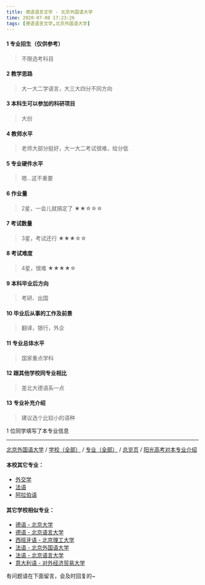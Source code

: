 ```yaml
---
title: 德语语言文学 - 北京外国语大学
time: 2020-07-08 17:23:26
tags: [德语语言文学,北京外国语大学]
---
```

#### 1 专业招生（仅供参考）  
> 不限选考科目 


#### 2 教学思路
> 大一大二学语言，大三大四分不同方向


#### 3 本科生可以参加的科研项目
> 大创


#### 4 教师水平
> 老师大部分挺好，大一大二考试很难，给分低


#### 5 专业硬件水平
> 嗯…这不重要


#### 6 作业量
> 2星，一会儿就搞定了
★★☆☆☆


#### 7 考试数量
> 3星，考试还行
★★★☆☆


#### 8 考试难度
> 4星，很难
★★★★☆


#### 9 本科毕业后方向
> 考研、出国


#### 10 毕业后从事的工作及前景
> 翻译，银行，外企


#### 11 专业总体水平
> 国家重点学科


#### 12 跟其他学校同专业相比
> 差北大德语系一点


#### 13 专业补充介绍
> 建议选个比较小的语种

1 位同学填写了本专业信息
***
[北京外国语大学](https://univgo.github.io/2020/07/08/0bf7f459db46) / [学校（全部）](https://univgo.github.io/2020/07/08/3efa6bcca419) / [专业（全部）](https://univgo.github.io/2020/07/08/2d4c6d3552c2) / [总览页](https://univgo.github.io/2020/07/08/445daeb4fa00) / [阳光高考对本专业介绍](http://gaokao.chsi.com.cn/sch/zyk/view.do?schId=73394614&specId=73383491)
#### 本校其它专业：
- [外交学](https://univgo.github.io/2020/07/08/1fd62a7bd5ad)
- [法语](https://univgo.github.io/2020/07/08/e666d920c112)
- [阿拉伯语](https://univgo.github.io/2020/07/08/9b03fdebe75d)

#### 其它学校相似专业：
- [德语 - 北京大学](https://univgo.github.io/2020/07/08/8156427c0203)
- [德语 - 北京语言大学](https://univgo.github.io/2020/07/08/64a1801b0d5a)
- [西班牙语 - 北京理工大学](https://univgo.github.io/2020/07/08/e0901a0de766)
- [法语 - 北京外国语大学](https://univgo.github.io/2020/07/08/e666d920c112)
- [法语 - 北京语言大学](https://univgo.github.io/2020/07/08/1ca0158bb953)
- [意大利语 - 对外经济贸易大学](https://univgo.github.io/2020/07/08/08a3917b473c)


有问题请在下面留言，会及时回复的~
